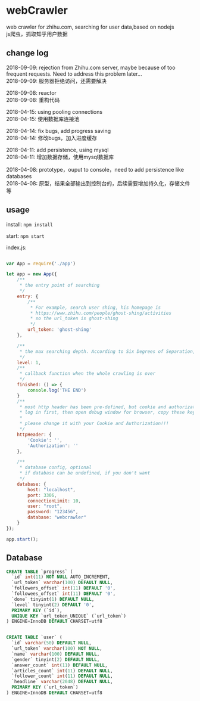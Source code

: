 # webCrawler
web crawler for zhihu.com, searching for user data,based on nodejs   
js爬虫，抓取知乎用户数据


## change log

2018-09-09: rejection from Zhihu.com server, maybe because of too frequent requests. Need to address this problem later...  
2018-09-09: 服务器拒绝访问，还需要解决

2018-09-08: reactor  
2018-09-08: 重构代码

2018-04-15: using pooling connections  
2018-04-15: 使用数据库连接池

2018-04-14: fix bugs, add progress saving  
2018-04-14: 修改bugs，加入进度缓存

2018-04-11: add persistence, using mysql  
2018-04-11: 增加数据存储，使用mysql数据库

2018-04-08: prototype，ouput to console，need to add persistence like databases  
2018-04-08: 原型，结果全部输出到控制台的，后续需要增加持久化，存储文件等


## usage

install:
`npm install`

start:
`npm start`


index.js:
```javascript

var App = require('./app')

let app = new App({
    /**
     * the entry point of searching
     */
    entry: {
        /**
         * For example, search user shing, his homepage is 
         * https://www.zhihu.com/people/ghost-shing/activities
         * so the url_token is ghost-shing
         */
        url_token: 'ghost-shing'
    },

    /**
     * the max searching depth. According to Six Degrees of Separation, 6 is enough.
     */
    level: 1,
    /**
     * callback function when the whole crawling is over
     */
    finished: () => {
        console.log('THE END')
    }
    /**
     * most http header has been pre-defined, but cookie and authorization need to be filled,
     * log in first, then open debug window for browser, copy these keys.
     * 
     * please change it with your Cookie and Authorization!!!
     */
    httpHeader: {
        'Cookie': '',
        'Authorization': ''
    },

    /**
     * database config, optional
     * if database can be undefined, if you don't want
     */
    database: {
        host: "localhost",
        port: 3306,
        connectionLimit: 10,
        user: "root",
        password: "123456",
        database: "webcrawler"
    }
});

app.start();


```

## Database

```sql
CREATE TABLE `progress` (
  `id` int(11) NOT NULL AUTO_INCREMENT,
  `url_token` varchar(100) DEFAULT NULL,
  `followers_offset` int(11) DEFAULT '0',
  `followees_offset` int(11) DEFAULT '0',
  `done` tinyint(1) DEFAULT NULL,
  `level` tinyint(2) DEFAULT '0',
  PRIMARY KEY (`id`),
  UNIQUE KEY `url_token_UNIQUE` (`url_token`)
) ENGINE=InnoDB DEFAULT CHARSET=utf8


CREATE TABLE `user` (
  `id` varchar(50) DEFAULT NULL,
  `url_token` varchar(100) NOT NULL,
  `name` varchar(100) DEFAULT NULL,
  `gender` tinyint(2) DEFAULT NULL,
  `answer_count` int(11) DEFAULT NULL,
  `articles_count` int(11) DEFAULT NULL,
  `follower_count` int(11) DEFAULT NULL,
  `headline` varchar(2048) DEFAULT NULL,
  PRIMARY KEY (`url_token`)
) ENGINE=InnoDB DEFAULT CHARSET=utf8

```